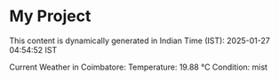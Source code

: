 # My Project

This content is dynamically generated in Indian Time (IST): 2025-01-27 04:54:52 IST


Current Weather in Coimbatore:
Temperature: 19.88 °C
Condition: mist
